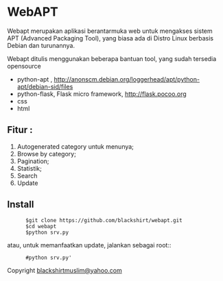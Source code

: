 WebAPT
======

Webapt merupakan aplikasi berantarmuka web untuk mengakses sistem APT (Advanced Packaging Tool), yang biasa ada di Distro Linux berbasis Debian dan turunannya.

Webapt ditulis menggunakan beberapa bantuan tool, yang sudah tersedia opensource
- python-apt , http://anonscm.debian.org/loggerhead/apt/python-apt/debian-sid/files
- python-flask, Flask micro framework, http://flask.pocoo.org
- css
- html

Fitur :
-------
1. Autogenerated category untuk menunya;
2. Browse by category;
3. Pagination;
4. Statistik;
5. Search
6. Update

Install
-------

          $git clone https://github.com/blackshirt/webapt.git
          $cd webapt
          $python srv.py

atau, untuk memanfaatkan update, jalankan sebagai root::
         
          #python srv.py'


Copyright blackshirtmuslim@yahoo.com